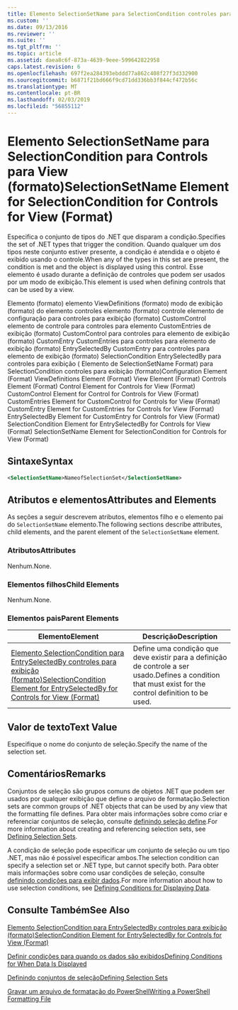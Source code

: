 ```yaml
---
title: Elemento SelectionSetName para SelectionCondition controles para exibição (formato) | Microsoft Docs
ms.custom: ''
ms.date: 09/13/2016
ms.reviewer: ''
ms.suite: ''
ms.tgt_pltfrm: ''
ms.topic: article
ms.assetid: daea8c6f-873a-4639-9eee-599642822958
caps.latest.revision: 6
ms.openlocfilehash: 697f2ea284393ebddd77a862c408f27f3d332900
ms.sourcegitcommit: b6871f21bd666f9cd71dd336bb3f844cf472b56c
ms.translationtype: MT
ms.contentlocale: pt-BR
ms.lasthandoff: 02/03/2019
ms.locfileid: "56855112"
---
```

# <a name="selectionsetname-element-for-selectioncondition-for-controls-for-view-format"></a><span data-ttu-id="7aaaf-102">Elemento SelectionSetName para SelectionCondition para Controls para View (formato)</span><span class="sxs-lookup"><span data-stu-id="7aaaf-102">SelectionSetName Element for SelectionCondition for Controls for View (Format)</span></span>

<span data-ttu-id="7aaaf-103">Especifica o conjunto de tipos do .NET que disparam a condição.</span><span class="sxs-lookup"><span data-stu-id="7aaaf-103">Specifies the set of .NET types that trigger the condition.</span></span> <span data-ttu-id="7aaaf-104">Quando qualquer um dos tipos neste conjunto estiver presente, a condição é atendida e o objeto é exibido usando o controle.</span><span class="sxs-lookup"><span data-stu-id="7aaaf-104">When any of the types in this set are present, the condition is met and the object is displayed using this control.</span></span> <span data-ttu-id="7aaaf-105">Esse elemento é usado durante a definição de controles que podem ser usados por um modo de exibição.</span><span class="sxs-lookup"><span data-stu-id="7aaaf-105">This element is used when defining controls that can be used by a view.</span></span>

<span data-ttu-id="7aaaf-106">Elemento (formato) elemento ViewDefinitions (formato) modo de exibição (formato) do elemento controles elemento (formato) controle elemento de configuração para controles para exibição (formato) CustomControl elemento de controle para controles para elemento CustomEntries de exibição (formato) CustomControl para controles para elemento de exibição (formato) CustomEntry CustomEntries para controles para elemento de exibição (formato) EntrySelectedBy CustomEntry para controles para elemento de exibição (formato) SelectionCondition EntrySelectedBy para controles para exibição ( Elemento de SelectionSetName Format) para SelectionCondition controles para exibição (formato)</span><span class="sxs-lookup"><span data-stu-id="7aaaf-106">Configuration Element (Format) ViewDefinitions Element (Format) View Element (Format) Controls Element (Format) Control Element for Controls for View (Format) CustomControl Element for Control for Controls for View (Format) CustomEntries Element for CustomControl for Controls for View (Format) CustomEntry Element for CustomEntries for Controls for View (Format) EntrySelectedBy Element for CustomEntry for Controls for View (Format) SelectionCondition Element for EntrySelectedBy for Controls for View (Format) SelectionSetName Element for SelectionCondition for Controls for View (Format)</span></span>

## <a name="syntax"></a><span data-ttu-id="7aaaf-107">Sintaxe</span><span class="sxs-lookup"><span data-stu-id="7aaaf-107">Syntax</span></span>

```xml
<SelectionSetName>NameofSelectionSet</SelectionSetName>
```

## <a name="attributes-and-elements"></a><span data-ttu-id="7aaaf-108">Atributos e elementos</span><span class="sxs-lookup"><span data-stu-id="7aaaf-108">Attributes and Elements</span></span>

<span data-ttu-id="7aaaf-109">As seções a seguir descrevem atributos, elementos filho e o elemento pai do `SelectionSetName` elemento.</span><span class="sxs-lookup"><span data-stu-id="7aaaf-109">The following sections describe attributes, child elements, and the parent element of the `SelectionSetName` element.</span></span>

### <a name="attributes"></a><span data-ttu-id="7aaaf-110">Atributos</span><span class="sxs-lookup"><span data-stu-id="7aaaf-110">Attributes</span></span>

<span data-ttu-id="7aaaf-111">Nenhum.</span><span class="sxs-lookup"><span data-stu-id="7aaaf-111">None.</span></span>

### <a name="child-elements"></a><span data-ttu-id="7aaaf-112">Elementos filhos</span><span class="sxs-lookup"><span data-stu-id="7aaaf-112">Child Elements</span></span>

<span data-ttu-id="7aaaf-113">Nenhum.</span><span class="sxs-lookup"><span data-stu-id="7aaaf-113">None.</span></span>

### <a name="parent-elements"></a><span data-ttu-id="7aaaf-114">Elementos pais</span><span class="sxs-lookup"><span data-stu-id="7aaaf-114">Parent Elements</span></span>

|<span data-ttu-id="7aaaf-115">Elemento</span><span class="sxs-lookup"><span data-stu-id="7aaaf-115">Element</span></span>|<span data-ttu-id="7aaaf-116">Descrição</span><span class="sxs-lookup"><span data-stu-id="7aaaf-116">Description</span></span>|
|-------------|-----------------|
|[<span data-ttu-id="7aaaf-117">Elemento SelectionCondition para EntrySelectedBy controles para exibição (formato)</span><span class="sxs-lookup"><span data-stu-id="7aaaf-117">SelectionCondition Element for EntrySelectedBy for Controls for View (Format)</span></span>](./selectioncondition-element-for-entryselectedby-for-controls-for-view-format.md)|<span data-ttu-id="7aaaf-118">Define uma condição que deve existir para a definição de controle a ser usado.</span><span class="sxs-lookup"><span data-stu-id="7aaaf-118">Defines a condition that must exist for the control definition to be used.</span></span>|

## <a name="text-value"></a><span data-ttu-id="7aaaf-119">Valor de texto</span><span class="sxs-lookup"><span data-stu-id="7aaaf-119">Text Value</span></span>

<span data-ttu-id="7aaaf-120">Especifique o nome do conjunto de seleção.</span><span class="sxs-lookup"><span data-stu-id="7aaaf-120">Specify the name of the selection set.</span></span>

## <a name="remarks"></a><span data-ttu-id="7aaaf-121">Comentários</span><span class="sxs-lookup"><span data-stu-id="7aaaf-121">Remarks</span></span>

<span data-ttu-id="7aaaf-122">Conjuntos de seleção são grupos comuns de objetos .NET que podem ser usados por qualquer exibição que define o arquivo de formatação.</span><span class="sxs-lookup"><span data-stu-id="7aaaf-122">Selection sets are common groups of .NET objects that can be used by any view that the formatting file defines.</span></span> <span data-ttu-id="7aaaf-123">Para obter mais informações sobre como criar e referenciar conjuntos de seleção, consulte [definindo seleção define](./defining-selection-sets.md).</span><span class="sxs-lookup"><span data-stu-id="7aaaf-123">For more information about creating and referencing selection sets, see [Defining Selection Sets](./defining-selection-sets.md).</span></span>

<span data-ttu-id="7aaaf-124">A condição de seleção pode especificar um conjunto de seleção ou um tipo .NET, mas não é possível especificar ambos.</span><span class="sxs-lookup"><span data-stu-id="7aaaf-124">The selection condition can specify a selection set or .NET type, but cannot specify both.</span></span> <span data-ttu-id="7aaaf-125">Para obter mais informações sobre como usar condições de seleção, consulte [definindo condições para exibir dados](./defining-conditions-for-displaying-data.md).</span><span class="sxs-lookup"><span data-stu-id="7aaaf-125">For more information about how to use selection conditions, see [Defining Conditions for Displaying Data](./defining-conditions-for-displaying-data.md).</span></span>

## <a name="see-also"></a><span data-ttu-id="7aaaf-126">Consulte Também</span><span class="sxs-lookup"><span data-stu-id="7aaaf-126">See Also</span></span>

[<span data-ttu-id="7aaaf-127">Elemento SelectionCondition para EntrySelectedBy controles para exibição (formato)</span><span class="sxs-lookup"><span data-stu-id="7aaaf-127">SelectionCondition Element for EntrySelectedBy for Controls for View (Format)</span></span>](./selectioncondition-element-for-entryselectedby-for-controls-for-view-format.md)

[<span data-ttu-id="7aaaf-128">Definir condições para quando os dados são exibidos</span><span class="sxs-lookup"><span data-stu-id="7aaaf-128">Defining Conditions for When Data Is Displayed</span></span>](./defining-conditions-for-displaying-data.md)

[<span data-ttu-id="7aaaf-129">Definindo conjuntos de seleção</span><span class="sxs-lookup"><span data-stu-id="7aaaf-129">Defining Selection Sets</span></span>](./defining-selection-sets.md)

[<span data-ttu-id="7aaaf-130">Gravar um arquivo de formatação do PowerShell</span><span class="sxs-lookup"><span data-stu-id="7aaaf-130">Writing a PowerShell Formatting File</span></span>](./writing-a-powershell-formatting-file.md)
